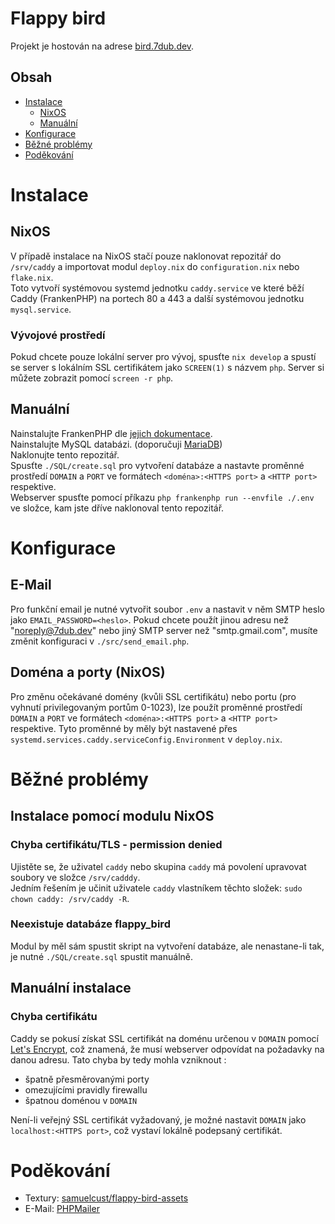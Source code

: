 # Flappy bird
Projekt je hostován na adrese [bird.7dub.dev](https://bird.7dub.dev).

## Obsah
- [Instalace](#instalace)
  - [NixOS](#nixos)
  - [Manuální](#manuální)
- [Konfigurace](#konfigurace)
- [Běžné problémy](#běžné-problémy)
- [Poděkování](#poděkování)

# Instalace

## NixOS
V případě instalace na NixOS stačí pouze naklonovat repozitář do `/srv/caddy` a
importovat modul `deploy.nix` do `configuration.nix` nebo `flake.nix`.  
Toto vytvoří systémovou systemd jednotku `caddy.service` ve které běží Caddy
(FrankenPHP) na portech 80 a 443 a další systémovou jednotku `mysql.service`.  

### Vývojové prostředí
Pokud chcete pouze lokální server pro vývoj, spusťte `nix develop` a spustí se
server s lokálním SSL certifikátem jako `SCREEN(1)` s názvem `php`. Server si
můžete zobrazit pomocí `screen -r php`.

## Manuální
Nainstalujte FrankenPHP dle [jejich dokumentace](https://frankenphp.dev/docs/).  
Nainstalujte MySQL databázi. (doporučuji [MariaDB](https://mariadb.com/kb/en/getting-installing-and-upgrading-mariadb/))  
Naklonujte tento repozitář.  
Spusťte `./SQL/create.sql` pro vytvoření databáze a nastavte proměnné prostředí
`DOMAIN` a `PORT` ve formátech `<doména>:<HTTPS port>` a `<HTTP port>`
respektive.  
Webserver spusťte pomocí příkazu `php frankenphp run --envfile ./.env` ve
složce, kam jste dříve naklonoval tento repozitář.



# Konfigurace

## E-Mail
Pro funkční email je nutné vytvořit soubor `.env` a nastavit v něm SMTP
heslo jako `EMAIL_PASSWORD=<heslo>`. Pokud chcete použít jinou adresu než
"noreply@7dub.dev" nebo jiný SMTP server než "smtp.gmail.com", musíte změnit
konfiguraci v `./src/send_email.php`.

## Doména a porty (NixOS)
Pro změnu očekávané domény (kvůli SSL certifikátu) nebo portu (pro vyhnutí
privilegovaným portům 0-1023), lze použít proměnné prostředí `DOMAIN` a `PORT`
ve formátech `<doména>:<HTTPS port>` a `<HTTP port>` respektive. Tyto proměnné
by měly být nastavené přes `systemd.services.caddy.serviceConfig.Environment`
v `deploy.nix`.



# Běžné problémy

## Instalace pomocí modulu NixOS
### Chyba certifikátu/TLS - permission denied
Ujistěte se, že uživatel `caddy` nebo skupina `caddy` má povolení upravovat
soubory ve složce `/srv/cadddy`.  
Jedním řešením je učinit uživatele `caddy` vlastníkem těchto složek: `sudo chown
caddy: /srv/caddy -R`.

### Neexistuje databáze flappy_bird
Modul by měl sám spustit skript na vytvoření databáze, ale nenastane-li tak, je
nutné `./SQL/create.sql` spustit manuálně.

## Manuální instalace
### Chyba certifikátu
Caddy se pokusí získat SSL certifikát na doménu určenou v `DOMAIN` pomocí [Let's
Encrypt](https://letsencrypt.org/), což znamená, že musí webserver odpovídat na
požadavky na danou adresu. Tato chyba by tedy mohla vzniknout :
  - špatně přesměrovanými porty
  - omezujícími pravidly firewallu
  - špatnou doménou v `DOMAIN`

Není-li veřejný SSL certifikát vyžadovaný, je možné nastavit `DOMAIN` jako
`localhost:<HTTPS port>`, což vystaví lokálně podepsaný certifikát.



# Poděkování
- Textury: [samuelcust/flappy-bird-assets](https://github.com/samuelcust/flappy-bird-assets)
- E-Mail: [PHPMailer](https://github.com/PHPMailer/PHPMailer)
